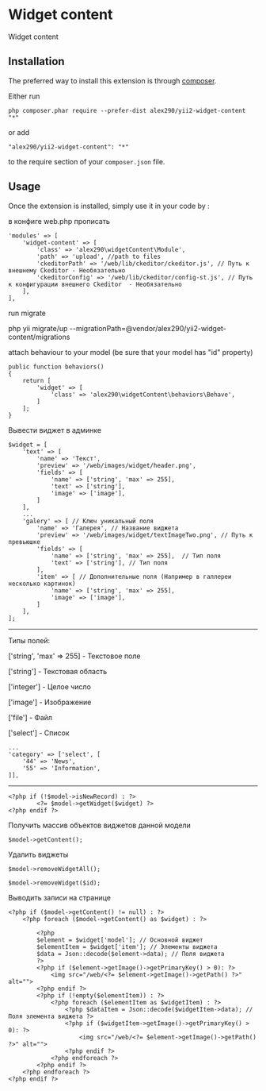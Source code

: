 Widget content
==============
Widget content

Installation
------------

The preferred way to install this extension is through [composer](http://getcomposer.org/download/).

Either run

```
php composer.phar require --prefer-dist alex290/yii2-widget-content "*"
```

or add

```
"alex290/yii2-widget-content": "*"
```

to the require section of your `composer.json` file.


Usage
-----

Once the extension is installed, simply use it in your code by  :

в конфиге web.php прописать

    'modules' => [
        'widget-content' => [
            'class' => 'alex290\widgetContent\Module',
            'path' => 'upload', //path to files
            'ckeditorPath' => '/web/lib/ckeditor/ckeditor.js', // Путь к внешнему Ckeditor - Необязательно
            'ckeditorConfig' => '/web/lib/ckeditor/config-st.js', // Путь к конфигурации внешнего Ckeditor  - Необязательно
        ],
    ],

run migrate

php yii migrate/up --migrationPath=@vendor/alex290/yii2-widget-content/migrations

attach behaviour to your model (be sure that your model has "id" property)

    public function behaviors()
    {
        return [
            'widget' => [
                'class' => 'alex290\widgetContent\behaviors\Behave',
            ]
        ];
    }


Вывести виджет в админке

    $widget = [
        'text' => [
            'name' => 'Текст',
            'preview' => '/web/images/widget/header.png',
            'fields' => [
                'name' => ['string', 'max' => 255],
                'text' => ['string'],
                'image' => ['image'],
            ]
        ],
		...
        'galery' => [ // Ключ уникальный поля 
            'name' => 'Галерея', // Название виджета
            'preview' => '/web/images/widget/textImageTwo.png', // Путь к превьюшке
            'fields' => [
                'name' => ['string', 'max' => 255],  // Тип поля
                'text' => ['string'], // Тип поля
            ],
            'item' => [ // Дополнительные поля (Например в галлереи несколько картинок)
                'name' => ['string', 'max' => 255], 
                'image' => ['image'],
            ]
        ],
    ];

----------

Типы полей:

['string', 'max' => 255] - Текстовое поле

['string'] - Текстовая область

['integer'] - Целое число

['image'] - Изображение

['file'] - Файл 

['select'] - Список 

    ...
    'category' => ['select', [
        '44' => 'News',
        '55' => 'Information',
    ]], 

----------


    <?php if (!$model->isNewRecord) : ?>
    		<?= $model->getWidget($widget) ?>
    <?php endif ?>

Получить массив объектов виджетов данной модели

    $model->getContent();


Удалить виджеты

    $model->removeWidgetAll();

    $model->removeWidget($id);
    
Выводить записи на странице
    
    <?php if ($model->getContent() != null) : ?>
        <?php foreach ($model->getContent() as $widget) : ?>

            <?php 
            $element = $widget['model']; // Основной виджет
            $elementItem = $widget['item']; // Элементы виджета
            $data = Json::decode($element->data); // Поля виджета
            ?>
            <?php if ($element->getImage()->getPrimaryKey() > 0): ?>
                <img src="/web/<?= $element->getImage()->getPath() ?>" alt="">
            <?php endif ?>
            <?php if (!empty($elementItem)) : ?>
                <?php foreach ($elementItem as $widgetItem) : ?>
                    <?php $dataItem = Json::decode($widgetItem->data); // Поля элемента виджета ?>
                    <?php if ($widgetItem->getImage()->getPrimaryKey() > 0): ?>
                        <img src="/web/<?= $element->getImage()->getPath() ?>" alt="">
                    <?php endif ?>
                <?php endforeach ?>
            <?php endif ?>
        <?php endforeach ?>
    <?php endif ?>
    
